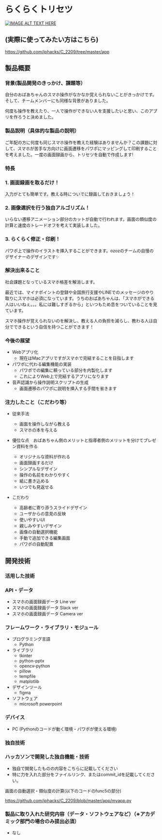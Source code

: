# らくらくトリセツ

[![IMAGE ALT TEXT HERE](https://github.com/jphacks/C_2209/blob/master/WebApp/assets/GitHub%E7%94%A8.png)](https://youtu.be/GY-fjx39K9Y)

## (実際に使ってみたい方はこちら)
https://github.com/jphacks/C_2209/tree/master/app

## 製品概要

### 背景(製品開発のきっかけ、課題等）

自分のおばあちゃんのスマホ操作がなかなか覚えられないことがきっかけです。そして、チームメンバーにも同様な背景がありました。

何度も操作を教えたり、一人で操作ができない人を支援したいと思い、このアプリを作ろうと決めました。

### 製品説明（具体的な製品の説明）

ご年配の方に何度も同じスマホ操作を教えた経験はありませんか？この課題に対して、スマホが苦手な方向けに画面遷移をパワポにマッピングして印刷することを考えました。一度の画面録画から、トリセツを自動で作成します!

### 特長

### 1. 画面録画を取るだけ！

入力がとても簡単です。教える時についでに録画しておきましょう！

### 2. 画像選択を行う独自アルゴリズム！

いらない遷移アニメーション部分のカットが自動で行われます。画面の類似度の計算と速度のトレードオフを考えて実装しました。

### 3. らくらく修正・印刷！

パワポ上で操作のイラストを挿入することができます。ozozのチームの自慢のデザイナーのデザインです✨

### 解決出来ること

社会課題となっているスマホ格差を解消します。

最近では、マイナポイントの登録や全国旅行支援やLINEでのメッセージのやり取りにスマホは必須になっています。うちのおばあちゃんは、「スマホができる人はいいねぇ。。。私には難しすぎるから」といつもため息をついていることを見ています。

スマホ操作が覚えられないのを解決し、教える人の負担を減らし、教わる人は自分でできるという自信を持つことができます！

### 今後の展望

- Webアプリ化
    - 現在はMacアプリですがスマホで完結することを目指します
- パワポに代わる編集機能の実装
    - パワポでの編集に頼っている部分を内製化します
    - これによりWeb上で完結するアプリになります
- 音声認識から操作説明スクリプトの生成
    - 画面遷移のパワポに説明を挿入する手間を省きます

### 注力したこと（こだわり等）

- 従来手法
    - 画面を操作しながら教える
    - スマホの本を与える
- 優位な点　おばあちゃん側のメリットと指導者側のメリットを分けてプレゼン資料を作る
    - オリジナルな資料が作れる
    - 画面録画するだけ
    - シンプルなデザイン
    - 操作の名前をわかりやすく
    - 紙に書き込める
    - いつでも見返せる

- こだわり
    - 高齢者に寄り添うスライドデザイン
    - ユーザからの意見の反映
    - 使いやすいUI
    - 親しみやすいデザイン
    - 画像の自動選択機能
    - 手動で追加できる編集画面
    - パワポの自動配置

## 開発技術

### 活用した技術

### API・データ

- スマホの画面録画データ Line ver
- スマホの画面録画データ Slack ver
- スマホの画面録画データ Camera ver

### フレームワーク・ライブラリ・モジュール

- プログラミング言語
    - Python
- ライブラリ
    - tkinter
    - python-pptx
    - opencv-python
    - pillow
    - tempfile
    - matplotlib
- デザインツール
    - figma
- ソフトウェア
    - microsoft powerpoint

### デバイス

- PC (Pythonのコードが動く環境・パワポが使える環境)

### 独自技術

### ハッカソンで開発した独自機能・技術

- 独自で開発したものの内容をこちらに記載してください
- 特に力を入れた部分をファイルリンク、またはcommit_idを記載してください。

画面の自動選択・類似度の計算(以下のコードのfunc5の部分)

https://github.com/jphacks/C_2209/blob/master/app/myapp.py


### 製品に取り入れた研究内容（データ・ソフトウェアなど）（※アカデミック部門の場合のみ提出必須）

- なし
